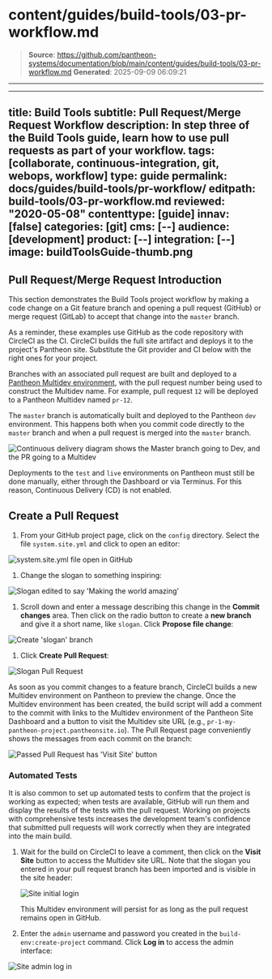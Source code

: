 # content/guides/build-tools/03-pr-workflow.md

> **Source**: https://github.com/pantheon-systems/documentation/blob/main/content/guides/build-tools/03-pr-workflow.md
> **Generated**: 2025-09-09 06:09:21

---

---
title: Build Tools
subtitle: Pull Request/Merge Request Workflow
description: In step three of the Build Tools guide, learn how to use pull requests as part of your workflow.
tags: [collaborate, continuous-integration, git, webops, workflow]
type: guide
permalink: docs/guides/build-tools/pr-workflow/
editpath: build-tools/03-pr-workflow.md
reviewed: "2020-05-08"
contenttype: [guide]
innav: [false]
categories: [git]
cms: [--]
audience: [development]
product: [--]
integration: [--]
image: buildToolsGuide-thumb.png
---

## Pull Request/Merge Request Introduction

This section demonstrates the Build Tools project workflow by making a code change on a Git feature branch and opening a pull request (GitHub) or merge request (GitLab) to accept that change into the `master` branch.

As a reminder, these examples use GitHub as the code repository with CircleCI as the CI. CircleCI builds the full site artifact and deploys it to the project's Pantheon site. Substitute the Git provider and CI below with the right ones for your project.

Branches with an associated pull request are built and deployed to a [Pantheon Multidev environment](/guides/multidev), with the pull request number being used to construct the Multidev name. For example, pull request `12` will be deployed to a Pantheon Multidev named `pr-12`.

The `master` branch is automatically built and deployed to the Pantheon `dev` environment. This happens both when you commit code directly to the `master` branch and when a pull request is merged into the `master` branch.

![Continuous delivery diagram shows the Master branch going to Dev, and the PR going to a Multidev](../../../images/pr-workflow/github-circle-pantheon.png)

Deployments to the `test` and `live` environments on Pantheon must still be done manually, either through the Dashboard or via Terminus. For this reason, Continuous Delivery (CD) <Popover title="Continuous Delivery" content="Continuous Delivery is the practice of automatically deploying code all the way to production, without human intervention. This requires a consistently clear deployment pipeline from development to production. That is to say, an application must be able to deploy code to production at any given time regardless of current work in progress." /> is not enabled.

## Create a Pull Request

1. From your GitHub project page, click on the `config` directory. Select the file `system.site.yml` and click <Icon icon="pen" /> to open an editor:

  ![system.site.yml file open in GitHub](../../../images/pr-workflow/system-site-config.png)

1. Change the slogan to something inspiring:

  ![Slogan edited to say 'Making the world amazing'](../../../images/pr-workflow/edit-slogan.png)

1. Scroll down and enter a message describing this change in the **Commit changes** area. Then click on the radio button to create a **new branch** and give it a short name, like `slogan`. Click **Propose file change**:

  ![Create 'slogan' branch](../../../images/pr-workflow/create-slogan-branch.png)

1. Click **Create Pull Request**:

  ![Slogan Pull Request](../../../images/pr-workflow/slogan-pull-request.png)

  <Accordion title="Builds" id="understand-builds" icon="watch">

  As soon as you commit changes to a feature branch, CircleCI builds a new Multidev environment on Pantheon to preview the change. Once the Multidev environment has been created, the build script will add a comment to the commit with links to the Multidev environment of the Pantheon Site Dashboard and a button to visit the Multidev site URL (e.g., `pr-1-my-pantheon-project.pantheonsite.io`). The Pull Request page conveniently shows the messages from each commit on the branch:

  ![Passed Pull Request has 'Visit Site' button](../../../images/pr-workflow/slogan-pr-starting.png)

  ### Automated Tests

  It is also common to set up automated tests to confirm that the project is working as expected; when tests are available, GitHub will run them and display the results of the tests with the pull request. Working on projects with comprehensive tests increases the development team's confidence that submitted pull requests will work correctly when they are integrated into the main build.

  </Accordion>

1. Wait for the build on CircleCI to leave a comment, then click on the **Visit Site** button to access the Multidev site URL. Note that the slogan you entered in your pull request branch has been imported and is visible in the site header:

    ![Site initial login](../../../images/pr-workflow/pr-slogan-site.png)

    This Multidev environment will persist for as long as the pull request remains open in GitHub.

1. Enter the `admin` username and password you created in the `build-env:create-project` command. Click **Log in** to access the admin interface:

  ![Site admin log in](../../../images/pr-workflow/admin-log-in.png)
